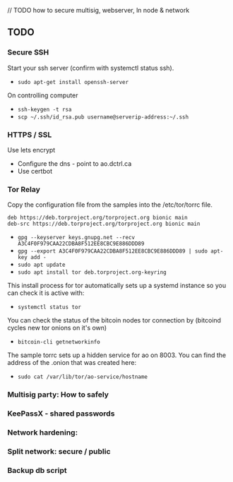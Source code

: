 // TODO how to secure multisig, webserver, ln node & network

## TODO

### Secure SSH
Start your ssh server (confirm with systemctl status ssh).

- `sudo apt-get install openssh-server`

On controlling computer

- `ssh-keygen -t rsa`
- `scp ~/.ssh/id_rsa.pub username@serverip-address:~/.ssh`


### HTTPS / SSL

Use lets encrypt

- Configure the dns - point to ao.dctrl.ca
- Use certbot

### Tor Relay
Copy the configuration file from the samples into the /etc/tor/torrc file.

```
deb https://deb.torproject.org/torproject.org bionic main
deb-src https://deb.torproject.org/torproject.org bionic main
```

- `gpg --keyserver keys.gnupg.net --recv A3C4F0F979CAA22CDBA8F512EE8CBC9E886DDD89`
- `gpg --export A3C4F0F979CAA22CDBA8F512EE8CBC9E886DDD89 | sudo apt-key add -`
- `sudo apt update`
- `sudo apt install tor deb.torproject.org-keyring`

This install process for tor automatically sets up a systemd instance so you can check it is active with:
- `systemctl status tor`

You can check the status of the bitcoin nodes tor connection by (bitcoind cycles new tor onions on it's own)
- `bitcoin-cli getnetworkinfo`

The sample torrc sets up a hidden service for ao on 8003. You can find the address of the .onion that was created here:
- `sudo cat /var/lib/tor/ao-service/hostname`

###  Multisig party: How to safely


### KeePassX - shared passwords
###  Network hardening:
### Split network: secure / public
###  Backup db script
